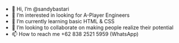 - 👋 Hi, I’m @sandybastari
- 👀 I’m interested in looking for A-Player Engineers
- 🌱 I’m currently learning basic HTML & CSS
- 💞️ I’m looking to collaborate on making people realize their potential
- 📫 How to reach me +62 838 2521 5959 (WhatsApp)

<!---
sandybastari/sandybastari is a ✨ special ✨ repository because its `README.md` (this file) appears on your GitHub profile.
You can click the Preview link to take a look at your changes.
--->
